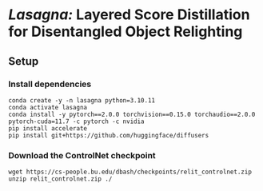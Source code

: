 # *Lasagna:* Layered Score Distillation for Disentangled Object Relighting

## Setup
### Install dependencies
````
conda create -y -n lasagna python=3.10.11
conda activate lasagna
conda install -y pytorch==2.0.0 torchvision==0.15.0 torchaudio==2.0.0 pytorch-cuda=11.7 -c pytorch -c nvidia
pip install accelerate
pip install git+https://github.com/huggingface/diffusers

````

### Download the ControlNet checkpoint
```
wget https://cs-people.bu.edu/dbash/checkpoints/relit_controlnet.zip
unzip relit_controlnet.zip ./
```

